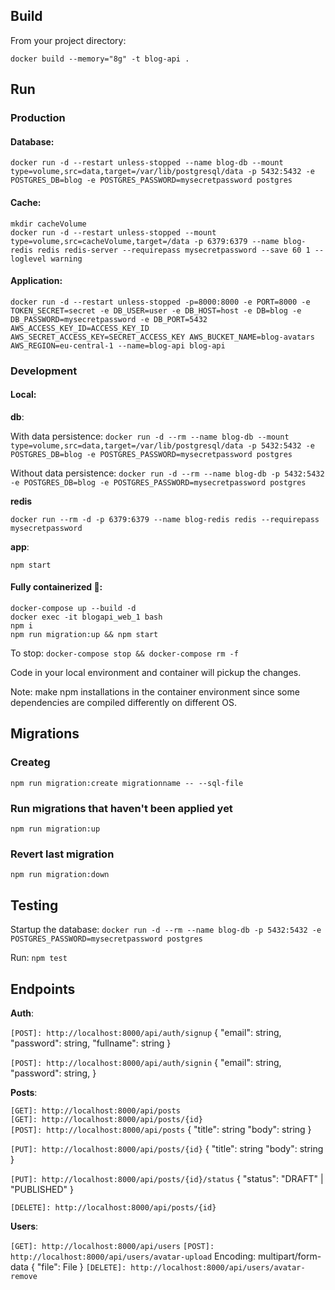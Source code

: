 ## Build

From your project directory:

`docker build --memory="8g" -t blog-api .`

## Run

### Production

#### Database:

`docker run -d --restart unless-stopped --name blog-db --mount type=volume,src=data,target=/var/lib/postgresql/data -p 5432:5432 -e POSTGRES_DB=blog -e POSTGRES_PASSWORD=mysecretpassword postgres`

#### Cache:

`mkdir cacheVolume` <br />
`docker run -d --restart unless-stopped --mount type=volume,src=cacheVolume,target=/data -p 6379:6379 --name blog-redis redis redis-server --requirepass mysecretpassword --save 60 1 --loglevel warning`

#### Application:

`docker run -d --restart unless-stopped -p=8000:8000 -e PORT=8000 -e TOKEN_SECRET=secret -e DB_USER=user -e DB_HOST=host -e DB=blog -e DB_PASSWORD=mysecretpassword -e DB_PORT=5432 AWS_ACCESS_KEY_ID=ACCESS_KEY_ID AWS_SECRET_ACCESS_KEY=SECRET_ACCESS_KEY AWS_BUCKET_NAME=blog-avatars AWS_REGION=eu-central-1 --name=blog-api blog-api`

### Development

#### Local:

<strong>db</strong>:

With data persistence:
`docker run -d --rm --name blog-db --mount type=volume,src=data,target=/var/lib/postgresql/data -p 5432:5432 -e POSTGRES_DB=blog -e POSTGRES_PASSWORD=mysecretpassword postgres`

Without data persistence:
`docker run -d --rm --name blog-db -p 5432:5432 -e POSTGRES_DB=blog -e POSTGRES_PASSWORD=mysecretpassword postgres`

<strong>redis</strong>

`docker run --rm -d -p 6379:6379 --name blog-redis redis --requirepass mysecretpassword`

<strong>app</strong>:

`npm start`

#### Fully containerized 🚀:

`docker-compose up --build -d` <br />
`docker exec -it blogapi_web_1 bash` <br />
`npm i` <br />
`npm run migration:up && npm start`

To stop: `docker-compose stop && docker-compose rm -f`

Code in your local environment and container will pickup the changes.

Note: make npm installations in the container environment since some dependencies are compiled differently on different OS.

## Migrations

### Createg

`npm run migration:create migrationname -- --sql-file`

### Run migrations that haven't been applied yet

`npm run migration:up`

### Revert last migration

`npm run migration:down`

## Testing

Startup the database: `docker run -d --rm --name blog-db -p 5432:5432 -e POSTGRES_PASSWORD=mysecretpassword postgres`

Run: `npm test`

## Endpoints

<strong>Auth</strong>:

`[POST]: http://localhost:8000/api/auth/signup`
{
"email": string,
"password": string,
"fullname": string
}

`[POST]: http://localhost:8000/api/auth/signin`
{
"email": string,
"password": string,
}

<strong>Posts</strong>:

`[GET]: http://localhost:8000/api/posts` <br />
`[GET]: http://localhost:8000/api/posts/{id}` <br />
`[POST]: http://localhost:8000/api/posts`
{
"title": string
"body": string
}

`[PUT]: http://localhost:8000/api/posts/{id}`
{
"title": string
"body": string
}

`[PUT]: http://localhost:8000/api/posts/{id}/status`
{
"status": "DRAFT" | "PUBLISHED"
}

`[DELETE]: http://localhost:8000/api/posts/{id}`

<strong>Users</strong>:

`[GET]: http://localhost:8000/api/users`
`[POST]: http://localhost:8000/api/users/avatar-upload`
Encoding: multipart/form-data
{
"file": File
}
`[DELETE]: http://localhost:8000/api/users/avatar-remove`
